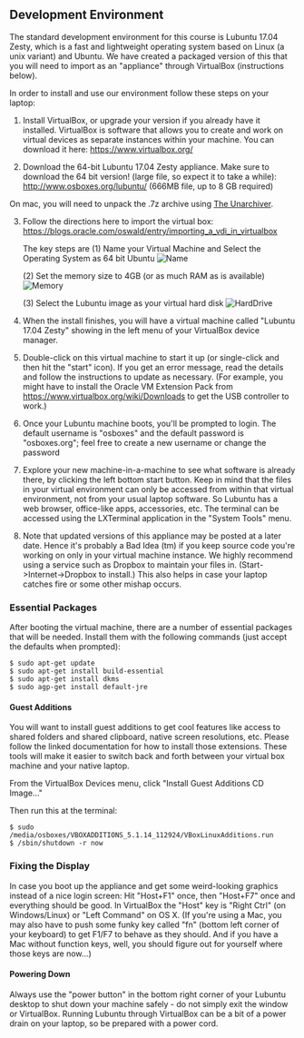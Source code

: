 ## Development Environment
The standard development environment for this course is Lubuntu 17.04 Zesty, which is a fast and lightweight operating system based on Linux (a unix variant) and Ubuntu.  We have created a packaged version of this that you will need to import as an "appliance" through VirtualBox (instructions below). 
 
In order to install and use our environment follow these steps on your laptop:

1. Install VirtualBox, or upgrade your version if you already have it installed.  VirtualBox is software that allows you to create and work on virtual devices as separate instances within your machine. You can download it here: https://www.virtualbox.org/
 
2. Download the 64-bit Lubuntu 17.04 Zesty appliance. Make sure to download the 64 bit version! (large file, so expect it to take a while): 
http://www.osboxes.org/lubuntu/ (666MB file, up to 8 GB required)

On mac, you will need to unpack the .7z archive using [The Unarchiver](https://theunarchiver.com/).


3. Follow the directions here to import the virtual box:
https://blogs.oracle.com/oswald/entry/importing_a_vdi_in_virtualbox

   The key steps are (1) Name your Virtual Machine and Select the Operating System as 64 bit Ubuntu
   ![Name](https://raw.githubusercontent.com/schatzlab/appliedgenomics2017/master/assignments/virtualbox/NameVirtualMachine.png)

   (2) Set the memory size to 4GB (or as much RAM as is available)
   ![Memory](https://raw.githubusercontent.com/schatzlab/appliedgenomics2017/master/assignments/virtualbox/MemorySize.png)

   (3) Select the Lubuntu image as your virtual hard disk
   ![HardDrive](https://raw.githubusercontent.com/schatzlab/appliedgenomics2017/master/assignments/virtualbox/Hard%20Disk.png)

4. When the install finishes, you will have a virtual machine called "Lubuntu 17.04 Zesty" showing in the left menu of your VirtualBox device manager.  

5. Double-click on this virtual machine to start it up (or single-click and then hit the "start" icon).  If you get an error message, read the details and follow the instructions to update as necessary.  (For example, you might have to install the Oracle VM Extension Pack from https://www.virtualbox.org/wiki/Downloads to get the USB controller to work.)

6. Once your Lubuntu machine boots, you'll be prompted to login.  The default username is "osboxes" and the default password is "osboxes.org"; feel free to create a new username or change the password

7. Explore your new machine-in-a-machine to see what software is already there, by clicking the left bottom start button.  Keep in mind that the files in your virtual environment can only be accessed from within that virtual environment, not from your usual laptop software.  So Lubuntu has a web browser, office-like apps, accessories, etc. The terminal can be accessed using the LXTerminal application in the "System Tools" menu.

8. Note that updated versions of this appliance may be posted at a later date. Hence it's probably a Bad Idea (tm) if you keep source code you're working on only in your virtual machine instance. We highly recommend using a service such as Dropbox to maintain your files in. (Start->Internet->Dropbox to install.)  This also helps in case your laptop catches fire or some other mishap occurs.

### Essential Packages

After booting the virtual machine, there are a number of essential packages that will be needed. Install them with the following commands (just accept the defaults when prompted):

```
$ sudo apt-get update
$ sudo apt-get install build-essential
$ sudo apt-get install dkms
$ sudo agp-get install default-jre
```

#### Guest Additions
You will want to install guest additions to get cool features like access to shared folders and shared clipboard, native screen resolutions, etc. Please follow the linked documentation for how to install those extensions.  These tools will make it easier to switch back and forth between your virtual box machine and your native laptop.

From the VirtualBox Devices menu, click "Install Guest Additions CD Image..."

Then run this at the terminal:

```
$ sudo /media/osboxes/VBOXADDITIONS_5.1.14_112924/VBoxLinuxAdditions.run
$ /sbin/shutdown -r now
```

### Fixing the Display
In case you boot up the appliance and get some weird-looking graphics instead of a nice login screen: Hit "Host+F1" once, then "Host+F7" once and everything should be good. In VirtualBox the "Host" key is "Right Ctrl" (on Windows/Linux) or "Left Command" on OS X. (If you're using a Mac, you may also have to push some funky key called "fn" (bottom left corner of your keyboard) to get F1/F7 to behave as they should. And if you have a Mac without function keys, well, you should figure out for yourself where those keys are now...)
 


#### Powering Down
Always use the "power button" in the bottom right corner of your Lubuntu desktop to shut down your machine safely - do not simply exit the window or VirtualBox.  Running Lubuntu through VirtualBox can be a bit of a power drain on your laptop, so be prepared with a power cord.  
 
